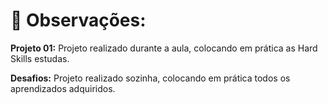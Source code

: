 <h1>📌 Observações:</h1>
<p><strong>Projeto 01:</strong> Projeto realizado durante a aula, colocando em prática as Hard Skills estudas.</p>
<p><strong>Desafios:</strong> Projeto realizado sozinha, colocando em prática todos os aprendizados adquiridos.</p>
